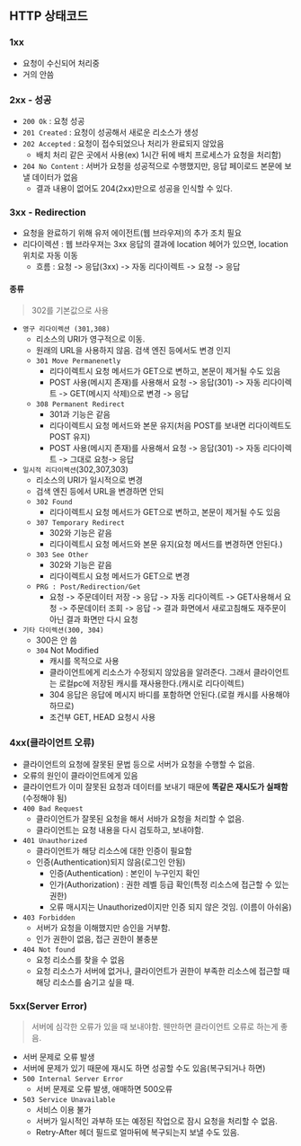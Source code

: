 ## HTTP 상태코드
### 1xx
- 요청이 수신되어 처리중
- 거의 안씀
### 2xx - 성공
- `200 Ok` : 요청 성공
- `201 Created` : 요청이 성공해서 새로운 리소스가 생성
- `202 Accepted` : 요청이 접수되었으나 처리가 완료되지 않았음
  - 배치 처리 같은 곳에서 사용(ex) 1시간 뒤에 배치 프로세스가 요청을 처리함)
- `204 No Content` : 서버가 요청을 성공적으로 수행했지만, 응답 페이로드 본문에 보낼 데이터가 없음
  - 결과 내용이 없어도 204(2xx)만으로 성공을 인식할 수 있다.
### 3xx - Redirection
- 요청을 완료하기 위해 유저 에이전트(웹 브라우져)의 추가 조치 필요
- 리다이렉션 : 웹 브라우져는 3xx 응답의 결과에 location 헤어가 있으면, location 위치로 자동 이동
    - 흐름 : 요청 -> 응답(3xx) -> 자동 리다이렉트 -> 요청 -> 응답
#### 종류
> 302를 기본값으로 사용
- `영구 리다이렉션 (301,308)`
  - 리소스의 URI가 영구적으로 이동.
  - 원래의 URL을 사용하지 않음. 검색 엔진 등에서도 변경 인지
  - `301 Move Permanenetly`
    - 리다이렉트시 요청 메서드가 GET으로 변하고, 본문이 제거될 수도 있음
    - POST 사용(메시지 존재)를 사용해서 요청 -> 응답(301) -> 자동 리다이렉트 -> GET(메시지 삭제)으로 변경 -> 응답
  - `308 Permanent Redirect`
    - 301과 기능은 같음
    - 리다이렉트시 요청 메서드와 본문 유지(처음 POST를 보내면 리다이렉트도 POST 유지)
    - POST 사용(메시지 존재)를 사용해서 요청 -> 응답(301) -> 자동 리다이렉트 -> 그대로 요청-> 응답
- `일시적 리다이렉션`(302,307,303)
  - 리소스의  URI가 일시적으로 변경
  - 검색 엔진 등에서 URL을 변경하면 안되
  - `302 Found`
    - 리다이렉트시 요청 메서드가  GET으로 변하고, 본문이 제거될 수도 있음
  - `307 Temporary Redirect`
    - 302와 기능은 같음
    - 리다이렉트시 요청 메서드와 본문 유지(요청 메서드를 변경하면 안된다.)
  - `303 See Other`
    - 302와 기능은 같음
    - 리다이렉트시 요청 메서드가 GET으로 변경
  - `PRG : Post/Redirection/Get`
    - 요청 -> 주문데이터 저장 -> 응답 -> 자동 리다이렉트 -> GET사용해서 요청 -> 주문데이터 조회 -> 응답 -> 결과 화면에서 새로고침해도 
    재주문이 아닌 결과 화면만 다시 요청
- `기타 다이렉션(300, 304)`
  - 300은 안 씀
  - `304` Not Modified
    - 캐시를 목적으로 사용
    - 클라이언트에게 리소스가 수정되지 않았음을 알려준다. 그래서 클라이언트는 로컬pc에 저장된 캐시를 재사용한다.(캐시로 리다이렉트)
    - 304 응답은 응답에 메시지 바디를 포함하면 안된다.(로컬 캐시를 사용해야하므로)
    - 조건부 GET, HEAD 요청시 사용
### 4xx(클라이언트 오류)
- 클라이언트의 요청에 잘못된 문법 등으로 서버가 요청을 수행할 수 없음.
- 오류의 원인이 클라이언트에게 있음
- 클라이언트가 이미 잘못된 요청과 데이터를 보내기 때문에 **똑같은 재시도가 실패함**(수정해야 됨)
- `400 Bad Request`
  - 클라이언트가 잘못된 요청을 해서 서바가 요청을 처리할 수 없음.
  - 클라이언트는 요청 내용을 다시 검토하고, 보내야함.
- `401 Unauthorized`
  - 클라이언트가 해당 리소스에 대한 인증이 필요함
  - 인증(Authentication)되지 않음(로그인 안됨)
    - 인증(Authentication) : 본인이 누구인지 확인
    - 인가(Authorization) : 권한 레벨 등급 확인(특정 리소스에 접근할 수 있는 권한)
    - 오류 매시지는 Unauthorized이지만 인증 되지 않은 것임. (이름이 아쉬움)
- `403 Forbidden`
  - 서버가 요청을 이해했지만 승인을 거부함.
  - 인가 권한이 없음, 접근 권한이 불충분
- `404 Not found`
  - 요청 리소스를 찾을 수 없음
  - 요청 리소스가 서버에 없거나, 클라이언트가 권한이 부족한 리소스에 접근할 때 해당 리소스를 숨기고 싶을 때.
### 5xx(Server Error)
> 서버에 심각한 오류가 있을 때 보내야함. 웬만하면 클라이언트 오류로 하는게 좋음.
- 서버 문제로 오류 발생
- 서버에 문제가 있기 때문에 재시도 하면 성공할 수도 있음(복구되거나 하면)
- `500 Internal Server Error`
  - 서버 문제로 오류 발생, 애매하면 500오류
- `503 Service Unavailable`
  - 서비스 이용 불가
  - 서버가 일시적인 과부하 또는 예정된 작업으로 잠시 요청을 처리할 수 없음.
  - Retry-After 헤더 필드로 얼마뒤에 복구되는지 보낼 수도 있음.